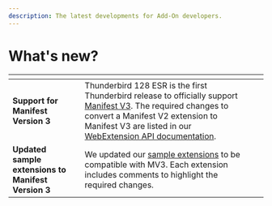 ```yaml
---
description: The latest developments for Add-On developers.
---
```


# What's new?

<table data-card-size="large" data-view="cards"><thead><tr><th></th><th></th><th></th><th data-hidden data-card-target data-type="content-ref"></th></tr></thead><tbody><tr><td><strong>Support for Manifest Version 3</strong></td><td>Thunderbird 128 ESR is the first Thunderbird release to officially support <a href="manifest-v3.md">Manifest V3</a>. The required changes to convert a Manifest V2 extension to Manifest V3 are listed in our <a href="https://webextension-api.thunderbird.net/en/128-esr-mv3/changes/esr128.html">WebExtension API documentation</a>.</td><td></td><td></td></tr><tr><td><strong>Updated sample extensions to Manifest Version 3</strong></td><td>We updated our <a href="https://github.com/thunderbird/sample-extensions">sample extensions</a> to be compatible with MV3. Each extension includes comments to highlight the required changes.</td><td></td><td></td></tr></tbody></table>

